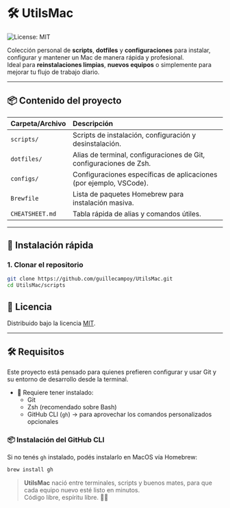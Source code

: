 # 🛠️ UtilsMac
![License: MIT](https://img.shields.io/badge/License-MIT-yellow.svg)

Colección personal de **scripts**, **dotfiles** y **configuraciones** para instalar, configurar y mantener un Mac de manera rápida y profesional.  
Ideal para **reinstalaciones limpias**, **nuevos equipos** o simplemente para mejorar tu flujo de trabajo diario.

---

## 📦 Contenido del proyecto

| Carpeta/Archivo | Descripción |
|:---|:---|
| `scripts/` | Scripts de instalación, configuración y desinstalación. |
| `dotfiles/` | Alias de terminal, configuraciones de Git, configuraciones de Zsh. |
| `configs/` | Configuraciones específicas de aplicaciones (por ejemplo, VSCode). |
| `Brewfile` | Lista de paquetes Homebrew para instalación masiva. |
| `CHEATSHEET.md` | Tabla rápida de alias y comandos útiles. |

---

## 🚀 Instalación rápida

### 1. Clonar el repositorio

```bash
git clone https://github.com/guillecampoy/UtilsMac.git
cd UtilsMac/scripts 
```

## 📄 Licencia

Distribuido bajo la licencia [MIT](LICENSE).

---

## 🛠 Requisitos

Este proyecto está pensado para quienes prefieren configurar y usar Git y su entorno de desarrollo desde la terminal.

- 🧰 Requiere tener instalado:
  - Git
  - Zsh (recomendado sobre Bash)
  - GitHub CLI (`gh`) → para aprovechar los comandos personalizados opcionales

### 📦 Instalación del GitHub CLI

Si no tenés `gh` instalado, podés instalarlo en MacOS vía Homebrew:

```bash
brew install gh
```

>**UtilsMac** nació entre terminales, scripts y buenos mates, para que cada equipo nuevo esté listo en minutos.  
Código libre, espíritu libre. 🚀🧉